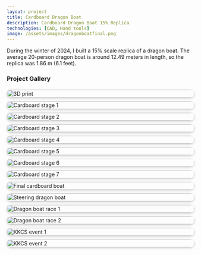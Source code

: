 ```yaml
---
layout: project
title: Cardboard Dragon Boat
description: Cardboard Dragon Boat 15% Replica
technologies: [CAD, Hand tools]
image: /assets/images/dragonboatfinal.png
---
```



During the winter of 2024, I built a 15% scale replica of a dragon boat. The average 20-person dragon boat is around 12.49 meters in length, so the replica was 1.86 m (6.1 feet). 

### Project Gallery

<div class="image-gallery">
  <img src="/assets/images/3dprint.jpg" alt="3D print">
  <img src="/assets/images/cardboard1.jpg" alt="Cardboard stage 1">
  <img src="/assets/images/cardboard2.jpg" alt="Cardboard stage 2">
  <img src="/assets/images/cardboard3.jpg" alt="Cardboard stage 3">
  <img src="/assets/images/cardboard4.jpg" alt="Cardboard stage 4">
  <img src="/assets/images/cardboard5.jpg" alt="Cardboard stage 5">
  <img src="/assets/images/cardboard6.jpg" alt="Cardboard stage 6">
  <img src="/assets/images/cardboard7.JPG" alt="Cardboard stage 7">
  <img src="/assets/images/cardboatboatfinal.jpg" alt="Final cardboard boat">
  <img src="/assets/images/dragonboatsteer.png" alt="Steering dragon boat">
  <img src="/assets/images/dragonboattrace1.png" alt="Dragon boat race 1">
  <img src="/assets/images/dragonboattrace2.jpg" alt="Dragon boat race 2">
  <img src="/assets/images/kkcs1.jpg" alt="KKCS event 1">
  <img src="/assets/images/kkcs2.jpg" alt="KKCS event 2">
</div>

<style>
.image-gallery {
  display: grid;
  grid-template-columns: repeat(auto-fit, minmax(250px, 1fr));
  gap: 10px;
  margin-top: 20px;
}
.image-gallery img {
  width: 100%;
  border-radius: 10px;
  box-shadow: 0 2px 6px rgba(0,0,0,0.2);
  transition: transform 0.2s ease;
}
.image-gallery img:hover {
  transform: scale(1.03);
}
</style>

